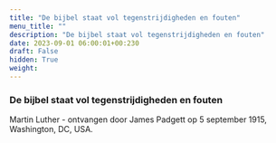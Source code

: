 ```yaml
---
title: "De bijbel staat vol tegenstrijdigheden en fouten"
menu_title: ""
description: "De bijbel staat vol tegenstrijdigheden en fouten"
date: 2023-09-01 06:00:01+00:230
draft: False
hidden: True
weight:
---
```

### De bijbel staat vol tegenstrijdigheden en fouten

Martin Luther - ontvangen door James Padgett op 5 september 1915, Washington, DC, USA.

